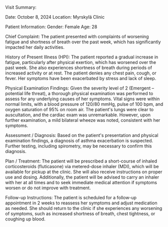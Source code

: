 Visit Summary:

Date: October 8, 2024
Location: Myrskylä Clinic

Patient Information:
Gender: Female
Age: 28

Chief Complaint:
The patient presented with complaints of worsening fatigue and shortness of breath over the past week, which has significantly impacted her daily activities.

History of Present Illness (HPI):
The patient reported a gradual increase in fatigue, particularly after physical exertion, which has worsened over the past week. She also experiences shortness of breath during periods of increased activity or at rest. The patient denies any chest pain, cough, or fever. Her symptoms have been exacerbated by stress and lack of sleep.

Physical Examination Findings:
Given the severity level of 2 (Emergent – potential life threat), a thorough physical examination was performed to assess for any underlying causes of her symptoms. Vital signs were within normal limits, with a blood pressure of 120/80 mmHg, pulse of 100 bpm, and oxygen saturation of 95% on room air. The patient's lungs were clear to auscultation, and the cardiac exam was unremarkable. However, upon further examination, a mild bilateral wheeze was noted, consistent with her symptoms.

Assessment / Diagnosis:
Based on the patient's presentation and physical examination findings, a diagnosis of asthma exacerbation is suspected. Further testing, including spirometry, may be necessary to confirm this diagnosis.

Plan / Treatment:
The patient will be prescribed a short-course of inhaled corticosteroids (fluticasone) via metered-dose inhaler (MDI), which will be available for pickup at the clinic. She will also receive instructions on proper use and dosing. Additionally, the patient will be advised to carry an inhaler with her at all times and to seek immediate medical attention if symptoms worsen or do not improve with treatment.

Follow-up Instructions:
The patient is scheduled for a follow-up appointment in 2 weeks to reassess her symptoms and adjust medication as needed. She should return to the clinic if she experiences any worsening of symptoms, such as increased shortness of breath, chest tightness, or coughing up blood.